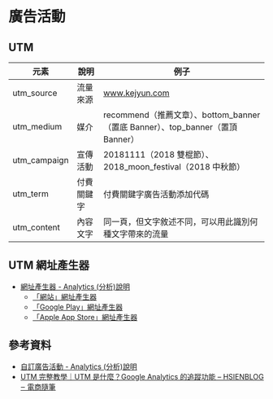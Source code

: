 # 廣告活動

## UTM

| 元素 | 說明 | 例子 |
|---|---|---|
| utm_source  | 流量來源  |  www.kejyun.com  |
| utm_medium  | 媒介 | recommend（推薦文章）、bottom_banner（置底 Banner）、top_banner（置頂 Banner）|
| utm_campaign  | 宣傳活動 | 20181111（2018 雙棍節）、2018_moon_festival（2018 中秋節）|
| utm_term  | 付費關鍵字 | 付費關鍵字廣告活動添加代碼 |
| utm_content  | 內容文字 | 同一頁，但文字敘述不同，可以用此識別何種文字帶來的流量 |

## UTM 網址產生器
* [網址產生器 - Analytics (分析)說明](https://support.google.com/analytics/answer/1033867?hl=zh-Hant)
    * [「網站」網址產生器](https://ga-dev-tools.appspot.com/campaign-url-builder/)
    * [「Google Play」網址產生器](https://developers.google.com/analytics/devguides/collection/android/v4/campaigns#google-play-url-builder)
    * [「Apple App Store」網址產生器](https://developers.google.com/analytics/devguides/collection/ios/v3/campaigns#ios-url-builder)


## 參考資料
* [自訂廣告活動 - Analytics (分析)說明](https://support.google.com/analytics/answer/1033863?hl=zh-Hant)
* [UTM 完整教學｜UTM 是什麼？Google Analytics 的追蹤功能 – HSIENBLOG ‒ 電商隨筆](https://hsienblog.com/2017/08/15/utm-tag/)
